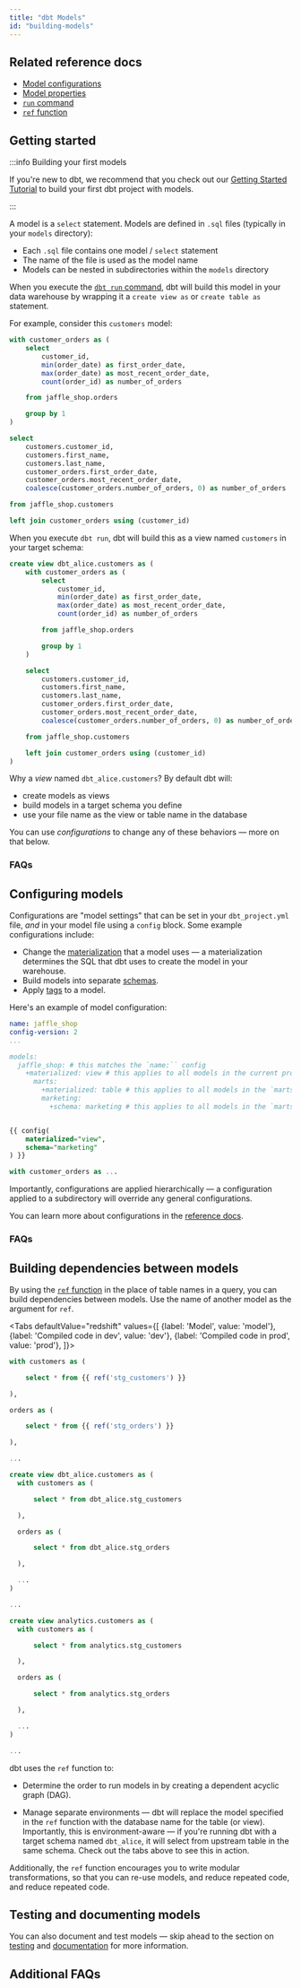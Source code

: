 ```yaml
---
title: "dbt Models"
id: "building-models"
---
```


## Related reference docs
* [Model configurations](model-configs)
* [Model properties](model-properties)
* [`run` command](run)
* [`ref` function](ref)

## Getting started

:::info Building your first models

If you're new to dbt, we recommend that you check out our [Getting Started Tutorial](tutorial/1-setting-up.md) to build your first dbt project with models.

:::

A model is a `select` statement. Models are defined in `.sql` files (typically in your `models` directory):
- Each `.sql` file contains one model / `select` statement
- The name of the file is used as the model name
- Models can be nested in subdirectories within the `models` directory

When you execute the [`dbt run` command](run), dbt will build this model in your data warehouse by wrapping it a `create view as` or `create table as` statement.

For example, consider this `customers` model:

<File name='models/customers.sql'>

```sql
with customer_orders as (
    select
        customer_id,
        min(order_date) as first_order_date,
        max(order_date) as most_recent_order_date,
        count(order_id) as number_of_orders

    from jaffle_shop.orders

    group by 1
)

select
    customers.customer_id,
    customers.first_name,
    customers.last_name,
    customer_orders.first_order_date,
    customer_orders.most_recent_order_date,
    coalesce(customer_orders.number_of_orders, 0) as number_of_orders

from jaffle_shop.customers

left join customer_orders using (customer_id)
```

</File>

When you execute `dbt run`, dbt will build this as a view named `customers` in your target schema:

```sql
create view dbt_alice.customers as (
    with customer_orders as (
        select
            customer_id,
            min(order_date) as first_order_date,
            max(order_date) as most_recent_order_date,
            count(order_id) as number_of_orders

        from jaffle_shop.orders

        group by 1
    )

    select
        customers.customer_id,
        customers.first_name,
        customers.last_name,
        customer_orders.first_order_date,
        customer_orders.most_recent_order_date,
        coalesce(customer_orders.number_of_orders, 0) as number_of_orders

    from jaffle_shop.customers

    left join customer_orders using (customer_id)
)
```

Why a _view_ named `dbt_alice.customers`? By default dbt will:
* create models as views
* build models in a target schema you define
* use your file name as the view or table name in the database

You can use _configurations_ to change any of these behaviors — more on that below.

### FAQs
<FAQ src="checking-logs" />
<FAQ src="create-a-schema" />
<FAQ src="run-downtime" />
<FAQ src="sql-errors" />
<FAQ src="sql-dialect" />

## Configuring models
Configurations are "model settings"  that can be set in your `dbt_project.yml` file, _and_ in your model file using a `config` block. Some example configurations include:
* Change the [materialization](materializations) that a model uses — a materialization determines the SQL that dbt uses to create the model in your warehouse.
* Build models into separate [schemas](using-custom-schemas).
* Apply [tags](resource-configs/tags) to a model.

Here's an example of model configuration:

<File name='dbt_project.yml'>

```yaml
name: jaffle_shop
config-version: 2
...

models:
  jaffle_shop: # this matches the `name:`` config
    +materialized: view # this applies to all models in the current project
      marts:
        +materialized: table # this applies to all models in the `marts/` directory
        marketing:
          +schema: marketing # this applies to all models in the `marts/marketing/`` directory

```

</File>


<File name='models/customers.sql'>

```sql

{{ config(
    materialized="view",
    schema="marketing"
) }}

with customer_orders as ...

```

</File>

Importantly, configurations are applied hierarchically — a configuration applied to a subdirectory will override any general configurations.

You can learn more about configurations in the [reference docs](model-configs).

### FAQs
<FAQ src="available-materializations" />
<FAQ src="available-configurations" />


## Building dependencies between models
By using the [`ref` function](ref) in the place of table names in a query, you can build dependencies between models. Use the name of another model as the argument for `ref`.

<Tabs
  defaultValue="redshift"
  values={[
    {label: 'Model', value: 'model'},
    {label: 'Compiled code in dev', value: 'dev'},
    {label: 'Compiled code in prod', value: 'prod'},
  ]}>
  <TabItem value="model">


  <File name='models/customers.sql'>

  ```sql
  with customers as (

      select * from {{ ref('stg_customers') }}

  ),

  orders as (

      select * from {{ ref('stg_orders') }}

  ),

  ...

  ```

  </File>


  </TabItem>

  <TabItem value="dev">

```sql
create view dbt_alice.customers as (
  with customers as (

      select * from dbt_alice.stg_customers

  ),

  orders as (

      select * from dbt_alice.stg_orders

  ),

  ...
)

...

```


  </TabItem>

  <TabItem value="prod">

```sql
create view analytics.customers as (
  with customers as (

      select * from analytics.stg_customers

  ),

  orders as (

      select * from analytics.stg_orders

  ),

  ...
)

...

  ```

  </TabItem>
</Tabs>


dbt uses the `ref` function to:
* Determine the order to run models in by creating a dependent acyclic graph (DAG).
<Lightbox src="/img/dbt-dag.png" title="The DAG for our dbt project" />

* Manage separate environments — dbt will replace the model specified in the `ref` function with the database name for the table (or view). Importantly, this is environment-aware — if you're running dbt with a target schema named `dbt_alice`, it will select from upstream table in the same schema. Check out the tabs above to see this in action.

Additionally, the `ref` function encourages you to write modular transformations, so that you can re-use models, and reduce repeated code, and reduce repeated code.

## Testing and documenting models
You can also document and test models — skip ahead to the section on [testing](building-a-dbt-project/tests) and [documentation](documentation) for more information.


## Additional FAQs
<FAQ src="example-projects" alt_header="Are there any example dbt models?" />
<FAQ src="configurable-model-path" />
<FAQ src="model-custom-schemas" />
<FAQ src="unique-model-names" />
<FAQ src="removing-deleted-models" />
<FAQ src="structure-a-project" alt_header="As I create more models, how should I keep my project organized? What should I name my models?" />
<FAQ src="insert-records" />
<FAQ src="why-not-write-dml" />
<FAQ src="specifying-column-types" />
